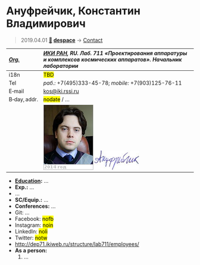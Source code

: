 # Ануфрейчик, Константин Владимирович
> 2019.04.01 **[🚀](../index/index.md) [despace](index.md)** → [Contact](contact.md)

|*[Org.](contact.md)*|*[ИКИ РАН](zz_iki_ras.md), RU. Лаб. 711 «Проектирования аппаратуры и комплексов космических аппаратов». Начальник лаборатории*|
|:--|:--|
|i18n| <mark>TBD</mark> |
|Tel|*раб.:* +7(495)333-45-78; *mobile:* +7(903)125-76-11 |
|E‑mail| <kos@iki.rssi.ru> |
|B‑day, addr.| <mark>nodate</mark> / … |
|| ![](f/contact/a/anufreichik_001_photo.jpg) [![](f/contact/a/anufreichik_001_sign_thumb.jpg)](f/contact/a/anufreichik_001_sign.png) |

   - **[Education](edu.md):** …
   - **Exp.:** …
   - …
   - **SC/Equip.:** …
   - **Conferences:** …
   - Git: …
   - Facebook: <mark>nofb</mark>
   - Instagram: <mark>noin</mark>
   - LinkedIn: <mark>noli</mark>
   - Twitter: <mark>notw</mark>
   - <http://dep71.ikiweb.ru/structure/lab711/employees/>
   - **As a person:**
      1. …
